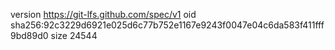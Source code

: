 version https://git-lfs.github.com/spec/v1
oid sha256:92c3229d6921e025d6c77b752e1167e9243f0047e04c6da583f411fff9bd89d0
size 24544
